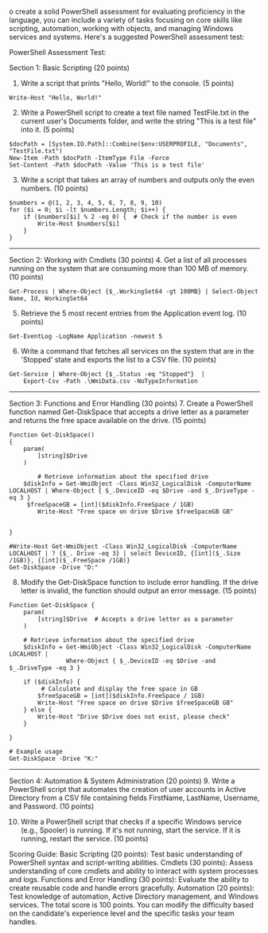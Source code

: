 o create a solid PowerShell assessment for evaluating proficiency in the language, you can include a variety of tasks focusing on core skills like scripting, automation, working with objects, and managing Windows services and systems. Here's a suggested PowerShell assessment test:

PowerShell Assessment Test:

Section 1: Basic Scripting (20 points)
1. Write a script that prints "Hello, World!" to the console.
(5 points)

```
Write-Host "Hello, World!"
```

2. Write a PowerShell script to create a text file named TestFile.txt in the current user's Documents folder, and write the string "This is a test file" into it.
(5 points)

```
$docPath = [System.IO.Path]::Combine($env:USERPROFILE, "Documents", "TestFile.txt")
New-Item -Path $docPath -ItemType File -Force
Set-Content -Path $docPath -Value 'This is a test file'
```

3. Write a script that takes an array of numbers and outputs only the even numbers.
(10 points)
```
$numbers = @(1, 2, 3, 4, 5, 6, 7, 8, 9, 10)
for ($i = 0; $i -lt $numbers.Length; $i++) {
    if ($numbers[$i] % 2 -eq 0) {  # Check if the number is even
        Write-Host $numbers[$i]
    }
}
```
----------------------------------------------------------------------------------------
Section 2: Working with Cmdlets (30 points)
4. Get a list of all processes running on the system that are consuming more than 100 MB of memory.
(10 points)
```
Get-Process | Where-Object {$_.WorkingSet64 -gt 100MB} | Select-Object Name, Id, WorkingSet64
```

5. Retrieve the 5 most recent entries from the Application event log.
(10 points)
```
Get-EventLog -LogName Application -newest 5
```

6. Write a command that fetches all services on the system that are in the 'Stopped' state and exports the list to a CSV file.
(10 points)

```
Get-Service | Where-Object {$_.Status -eq "Stopped"}  |
    Export-Csv -Path .\WmiData.csv -NoTypeInformation
```

------------------------------------------------------------------------------------------------------
Section 3: Functions and Error Handling (30 points)
7. Create a PowerShell function named Get-DiskSpace that accepts a drive letter as a parameter and returns the free space available on the drive.
(15 points)

```
Function Get-DiskSpace()
{   
    param(
        [string]$Drive
    )

        # Retrieve information about the specified drive
    $diskInfo = Get-WmiObject -Class Win32_LogicalDisk -ComputerName LOCALHOST | Where-Object { $_.DeviceID -eq $Drive -and $_.DriveType -eq 3 }
     $freeSpaceGB = [int]($diskInfo.FreeSpace / 1GB)
        Write-Host "Free space on drive $Drive $freeSpaceGB GB"


}

#Write-Host Get-WmiObject -Class Win32_LogicalDisk -ComputerName LOCALHOST | ? {$_. Drive -eq 3} | select DeviceID, {[int]($_.Size /1GB)}, {[int]($_.FreeSpace /1GB)}
Get-DiskSpace -Drive "D:"

```
8. Modify the Get-DiskSpace function to include error handling. If the drive letter is invalid, the function should output an error message.
(15 points)

```
Function Get-DiskSpace {
    param(
        [string]$Drive  # Accepts a drive letter as a parameter
    )

    # Retrieve information about the specified drive
    $diskInfo = Get-WmiObject -Class Win32_LogicalDisk -ComputerName LOCALHOST | 
                Where-Object { $_.DeviceID -eq $Drive -and $_.DriveType -eq 3 }

    if ($diskInfo) {
         # Calculate and display the free space in GB
        $freeSpaceGB = [int]($diskInfo.FreeSpace / 1GB)
        Write-Host "Free space on drive $Drive $freeSpaceGB GB"
    } else {
        Write-Host "Drive $Drive does not exist, please check"
    }
    
}

# Example usage
Get-DiskSpace -Drive "K:"
```

----------------------------------------------------------------------------------------------------------

Section 4: Automation & System Administration (20 points)
9. Write a PowerShell script that automates the creation of user accounts in Active Directory from a CSV file containing fields FirstName, LastName, Username, and Password.
(10 points)

10. Write a PowerShell script that checks if a specific Windows service (e.g., Spooler) is running. If it's not running, start the service. If it is running, restart the service.
(10 points)







Scoring Guide:
Basic Scripting (20 points): Test basic understanding of PowerShell syntax and script-writing abilities.
Cmdlets (30 points): Assess understanding of core cmdlets and ability to interact with system processes and logs.
Functions and Error Handling (30 points): Evaluate the ability to create reusable code and handle errors gracefully.
Automation (20 points): Test knowledge of automation, Active Directory management, and Windows services.
The total score is 100 points. You can modify the difficulty based on the candidate's experience level and the specific tasks your team handles.






